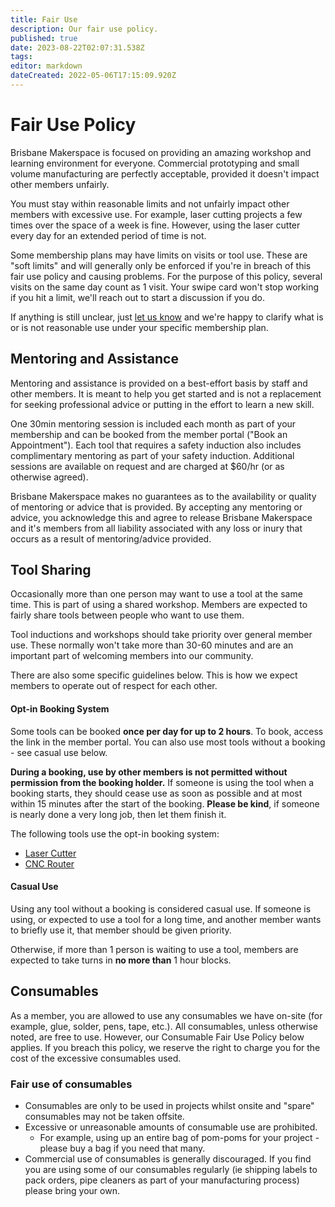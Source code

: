 ```yaml
---
title: Fair Use
description: Our fair use policy.
published: true
date: 2023-08-22T02:07:31.538Z
tags: 
editor: markdown
dateCreated: 2022-05-06T17:15:09.920Z
---
```


# Fair Use Policy
Brisbane Makerspace is focused on providing an amazing workshop and learning environment for everyone. Commercial prototyping and small volume manufacturing are perfectly acceptable, provided it doesn't impact other members unfairly.

You must stay within reasonable limits and not unfairly impact other members with excessive use. For example, laser cutting projects a few times over the space of a week is fine. However, using the laser cutter every day for an extended period of time is not.

Some membership plans may have limits on visits or tool use. These are "soft limits" and will generally only be enforced if you're in breach of this fair use policy and causing problems. For the purpose of this policy, several visits on the same day count as 1 visit. Your swipe card won't stop working if you hit a limit, we'll reach out to start a discussion if you do.

If anything is still unclear, just [let us know](https://brisbanemaker.space/contact) and we're happy to clarify what is or is not reasonable use under your specific membership plan.

## Mentoring and Assistance
Mentoring and assistance is provided on a best-effort basis by staff and other members. It is meant to help you get started and is not a replacement for seeking professional advice or putting in the effort to learn a new skill.

One 30min mentoring session is included each month as part of your membership and can be booked from the member portal ("Book an Appointment"). Each tool that requires a safety induction also includes complimentary mentoring as part of your safety induction. Additional sessions are available on request and are charged at $60/hr (or as otherwise agreed).

Brisbane Makerspace makes no guarantees as to the availability or quality of mentoring or advice that is provided. By accepting any mentoring or advice, you acknowledge this and agree to release Brisbane Makerspace and it's members from all liability associated with any loss or inury that occurs as a result of mentoring/advice provided.

## Tool Sharing
Occasionally more than one person may want to use a tool at the same time. This is part of using a shared workshop. Members are expected to fairly share tools between people who want to use them.

Tool inductions and workshops should take priority over general member use. These normally won't take more than 30-60 minutes and are an important part of welcoming members into our community.

There are also some specific guidelines below. This is how we expect members to operate out of respect for each other.


#### Opt-in Booking System
Some tools can be booked **once per day for up to 2 hours**. To book, access the link in the member portal. You can also use most tools without a booking - see casual use below.

**During a booking, use by other members is not permitted without permission from the booking holder.** If someone is using the tool when a booking starts, they should cease use as soon as possible and at most within 15 minutes after the start of the booking. **Please be kind**, if someone is nearly done a very long job, then let them finish it.

The following tools use the opt-in booking system:
* [Laser Cutter](/tools/digifab/lasercutter)
* [CNC Router](/tools/digifab/cncrouter)

#### Casual Use
Using any tool without a booking is considered casual use. If someone is using, or expected to use a tool for a long time, and another member wants to briefly use it, that member should be given priority.

Otherwise, if more than 1 person is waiting to use a tool, members are expected to take turns in **no more than** 1 hour blocks.

## Consumables
As a member, you are allowed to use any consumables we have on-site (for example, glue, solder, pens, tape, etc.). All consumables, unless otherwise noted, are free to use. However, our Consumable Fair Use Policy below applies. If you breach this policy, we reserve the right to charge you for the cost of the excessive consumables used.

### Fair use of consumables
* Consumables are only to be used in projects whilst onsite and "spare" consumables may not be taken offsite.
* Excessive or unreasonable amounts of consumable use are prohibited.
  * For example, using up an entire bag of pom-poms for your project - please buy a bag if you need that many.
* Commercial use of consumables is generally discouraged. If you find you are using some of our consumables regularly (ie shipping labels to pack orders, pipe cleaners as part of your manufacturing process) please bring your own.
